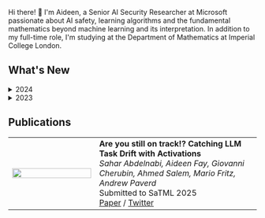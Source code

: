 Hi there! 👋 I'm Aideen, a Senior AI Security Researcher at Microsoft passionate about AI safety, learning algorithms and the fundamental mathematics beyond machine learning and its interpretation. In addition to my full-time role, I'm studying at the Department of Mathematics at Imperial College London. 

## What's New

<details>
<summary>2024</summary>

- November: I joined the [GirlsWhoML](https://girlswhoml.com/) initiative to help create course content and teach for the AI security workshop to UK undergraduate students
- October: Program Committee Member for [Safe Generative AI workshop @ NeurIPs 2024](https://safegenaiworkshop.github.io/)
- September: Launching [Adaptive Prompt Injection Challenge](https://microsoft.github.io/llmail-inject/) as part of SaTML 2025
- July: Program Committee Member for [18th ACM Workshop on Artificial Intelligence and Security (AISec 2024)](https://aisec.cc/#committee)
- June: Released [TaskTracker](https://github.com/microsoft/TaskTracker) dataset and codebase for behavioral drift detection
- June: Published "Are You Still On Track? Behavioral Drift Detection in LLMs"
- February: I joined the Microsoft Security Response Centre at Microsoft Research Cambridge as a Senior AI Security Researcher

</details>

<details>
<summary>2023</summary>

- October: I presented at the United Nations Internet Governance Forum in Kyoto, Japan on "Co-operative AI: Multi-Agent AI Safety and International Co-Operation"
- October: I presented at Microsoft BlueHat in Redmond, Washington - "Breach Path Busters: Decoding cyber threats with graphs and AI"
- October: I started my part-time MSc in the Department of Mathematics at Imperial College London
- February: I was promoted to Senior Security Research on the Microsoft Threat Hunting team
- February: I joined the European Cyber Conflict Research Initiative as Cybersecurity Fellow

</details>

## Publications

<table border="0">
 <tr>
    <td width="35%">
        <img src="paper1.jpg" width="100%"/>
    </td>
    <td width="65%" valign="top">
        <strong>Are you still on track!? Catching LLM Task Drift with Activations</strong><br/>
        <em>Sahar Abdelnabi, Aideen Fay, Giovanni Cherubin, Ahmed Salem, Mario Fritz, Andrew Paverd</em><br/>
        Submitted to SaTML 2025<br/>
        <a href="https://arxiv.org/abs/2406.00799">Paper</a> / 
        <a href="https://x.com/AideenFay/status/1801690383694372996">Twitter</a>
    </td>
 </tr>
</table>
